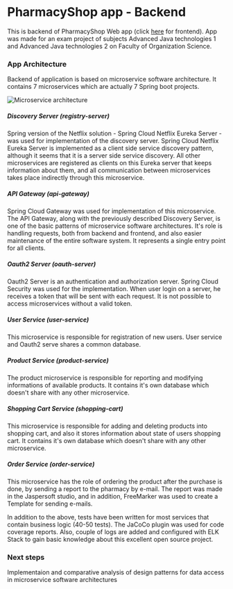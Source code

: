 # PharmacyShop app - Backend

This is backend of PharmacyShop Web app (click [here](https://github.com/aleksandar95si/NST-Project-Frontend) for frontend). App was made for an exam project of subjects Advanced Java technologies 1 and Advanced Java technologies 2 on Faculty of Organization Science.

### App Architecture

Backend of application is based on microservice software architecture. It contains 7 microservices which are actually 7 Spring boot projects.

![Microservice architecture](https://i.imgur.com/7qkcJNK.png)

##### Discovery Server (registry-server)

Spring version of the Netflix solution - Spring Cloud Netflix Eureka Server - was used for implementation of the discovery server. Spring Cloud Netflix Eureka Server is implemented as a client side service discovery pattern, although it seems that it is a server side service discovery. All other microservices are registered as clients on this Eureka server that keeps information about them, and all communication between microservices takes place indirectly through this microservice.

##### API Gateway (api-gateway)

Spring Cloud Gateway was used for implementation of this microservice. The API Gateway, along with the previously described Discovery Server, is one of the basic patterns of microservice software architectures. It's role is handling requests, both from backend and frontend, and also easier maintenance of the entire software system. It represents a single entry point for all clients.

##### Oauth2 Server (oauth-server)

Oauth2 Server is an authentication and authorization server. Spring Cloud Security was used for the implementation. When user login on a server, he receives a token that will be sent with each request. It is not possible to access microservices without a valid token. 

##### User Service (user-service)

This microservice is responsible for registration of new users. User service and Oauth2 serve shares a common database.

##### Product Service (product-service)

The product microservice is responsible for reporting and modifying informations of available products. It contains it's own database which doesn't share with any other microservice.

##### Shopping Cart Service (shopping-cart)

This microservice is responsible for adding and deleting products into shopping cart, and also it stores information about state of users shopping cart. It contains it's own database which doesn't share with any other microservice.

##### Order Service (order-service)

This microservice has the role of ordering the product after the purchase is done, by sending a report to the pharmacy by e-mail. The report was made in the Jaspersoft studio, and in addition, FreeMarker was used to create a Template for sending e-mails.

In addition to the above, tests have been written for most services that contain business logic (40-50 tests). The JaCoCo plugin was used for code coverage reports. Also, couple of logs are added and configured with ELK Stack to gain basic knowledge about this excellent open source project.

### Next steps

Implementaion and comparative analysis of design patterns for data access in microservice software architectures
